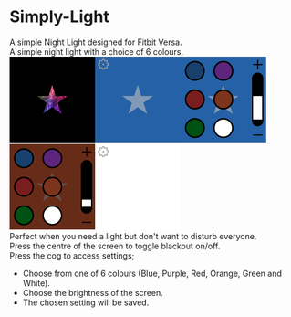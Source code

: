 # Simply-Light
A simple Night Light designed for Fitbit Versa.<br>
A simple night light with a choice of 6 colours.<br>
<img src="/Screenshots/logonl.png" width="150" hight="150"><img src="/Screenshots/simply-light.png" width="150" hight="150"><img src="/Screenshots/simply-light-1.png" width="150" hight="150"><img src="/Screenshots/simply-light-2.png" width="150" hight="150"><img src="/Screenshots/simply-light-3.png" width="150" hight="150"></br>
Perfect when you need a light but don't want to disturb everyone.<br>
Press the centre of the screen to toggle blackout on/off.<br>
Press the cog to access settings;<br>
- Choose from one of 6 colours (Blue, Purple, Red, Orange, Green and White).<br>
- Choose the brightness of the screen.<br>
- The chosen setting will be saved.<br>
